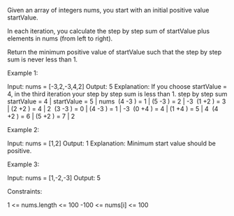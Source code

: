 Given an array of integers nums, you start with an initial positive value
startValue.

In each iteration, you calculate the step by step sum of startValue plus
elements in nums (from left to right).

Return the minimum positive value of startValue such that the step by step
sum is never less than 1.


Example 1:


Input: nums = [-3,2,-3,4,2]
Output: 5
Explanation: If you choose startValue = 4, in the third iteration your step
by step sum is less than 1.
step by step sum
startValue = 4 | startValue = 5 | nums
⁠ (4 -3 ) = 1  | (5 -3 ) = 2    |  -3
⁠ (1 +2 ) = 3  | (2 +2 ) = 4    |   2
⁠ (3 -3 ) = 0  | (4 -3 ) = 1    |  -3
⁠ (0 +4 ) = 4  | (1 +4 ) = 5    |   4
⁠ (4 +2 ) = 6  | (5 +2 ) = 7    |   2


Example 2:


Input: nums = [1,2]
Output: 1
Explanation: Minimum start value should be positive. 


Example 3:


Input: nums = [1,-2,-3]
Output: 5



Constraints:


1 <= nums.length <= 100
-100 <= nums[i] <= 100




